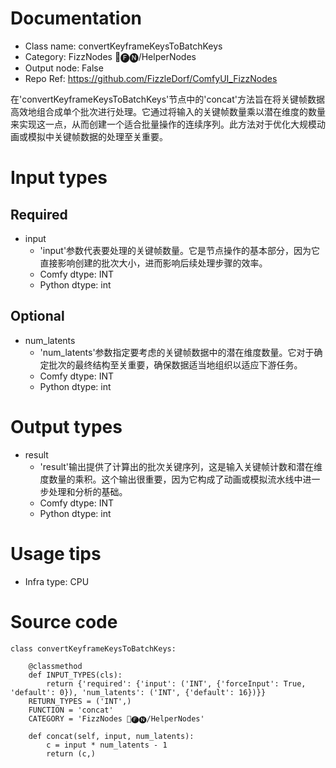 # Documentation
- Class name: convertKeyframeKeysToBatchKeys
- Category: FizzNodes 📅🅕🅝/HelperNodes
- Output node: False
- Repo Ref: https://github.com/FizzleDorf/ComfyUI_FizzNodes

在'convertKeyframeKeysToBatchKeys'节点中的'concat'方法旨在将关键帧数据高效地组合成单个批次进行处理。它通过将输入的关键帧数量乘以潜在维度的数量来实现这一点，从而创建一个适合批量操作的连续序列。此方法对于优化大规模动画或模拟中关键帧数据的处理至关重要。

# Input types
## Required
- input
    - 'input'参数代表要处理的关键帧数量。它是节点操作的基本部分，因为它直接影响创建的批次大小，进而影响后续处理步骤的效率。
    - Comfy dtype: INT
    - Python dtype: int
## Optional
- num_latents
    - 'num_latents'参数指定要考虑的关键帧数据中的潜在维度数量。它对于确定批次的最终结构至关重要，确保数据适当地组织以适应下游任务。
    - Comfy dtype: INT
    - Python dtype: int

# Output types
- result
    - 'result'输出提供了计算出的批次关键序列，这是输入关键帧计数和潜在维度数量的乘积。这个输出很重要，因为它构成了动画或模拟流水线中进一步处理和分析的基础。
    - Comfy dtype: INT
    - Python dtype: int

# Usage tips
- Infra type: CPU

# Source code
```
class convertKeyframeKeysToBatchKeys:

    @classmethod
    def INPUT_TYPES(cls):
        return {'required': {'input': ('INT', {'forceInput': True, 'default': 0}), 'num_latents': ('INT', {'default': 16})}}
    RETURN_TYPES = ('INT',)
    FUNCTION = 'concat'
    CATEGORY = 'FizzNodes 📅🅕🅝/HelperNodes'

    def concat(self, input, num_latents):
        c = input * num_latents - 1
        return (c,)
```